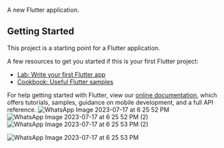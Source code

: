 

A new Flutter application.

## Getting Started

This project is a starting point for a Flutter application.

A few resources to get you started if this is your first Flutter project:

- [Lab: Write your first Flutter app](https://flutter.dev/docs/get-started/codelab)
- [Cookbook: Useful Flutter samples](https://flutter.dev/docs/cookbook)

For help getting started with Flutter, view our
[online documentation](https://flutter.dev/docs), which offers tutorials,
samples, guidance on mobile development, and a full API reference.
![WhatsApp Image 2023-07-17 at 6 25 52 PM](https://github.com/maryumshah44/Cartoon-Yourself-Frontend-Design/assets/62460156/fc11a0fc-5f85-4ea1-b2f7-af69e814d24f)
![WhatsApp Image 2023-07-17 at 6 25 52 PM (2)](https://github.com/maryumshah44/Cartoon-Yourself-Frontend-Design/assets/62460156/58b4d74c-76ad-4088-895c-955b38f2e2be)
![WhatsApp Image 2023-07-17 at 6 25 53 PM (2)](https://github.com/maryumshah44/Cartoon-Yourself-Frontend-Design/assets/62460156/d25128e7-1508-4f22-ae6b-d70c9a40c8d9)

![WhatsApp Image 2023-07-17 at 6 25 53 PM](https://github.com/maryumshah44/Cartoon-Yourself-Frontend-Design/assets/62460156/60dbc430-1404-48e0-ba86-8c3eb6ada58f)
